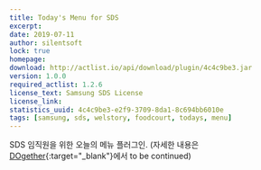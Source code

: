 ```yaml
---
title: Today's Menu for SDS
excerpt: 
date: 2019-07-11
author: silentsoft
lock: true
homepage: 
download: http://actlist.io/api/download/plugin/4c4c9be3.jar
version: 1.0.0
required_actlist: 1.2.6
license_text: Samsung SDS License
license_link: 
statistics_uuid: 4c4c9be3-e2f9-3709-8da1-8c694bb6010e
tags: [samsung, sds, welstory, foodcourt, todays, menu]
---
```


SDS 임직원을 위한 오늘의 메뉴 플러그인. (자세한 내용은 [DOgether](http://opsplus.sdsdev.co.kr:9083/#/login?postingId=7365){:target="_blank"}에서 to be continued)